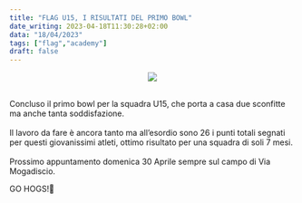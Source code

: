 ```yaml
---
title: "FLAG U15, I RISULTATI DEL PRIMO BOWL"
date_writing: 2023-04-18T11:30:28+02:00
data: "18/04/2023"
tags: ["flag","academy"]
draft: false
---
```


<center>
<img class="articolo" src="../img/2023/flag_u15_risultati_primo_bowl.jpg">
</center>
<br />

Concluso il primo bowl per la squadra U15, che porta a casa due sconfitte ma anche tanta soddisfazione.⁣  
⁣  
Il lavoro da fare è ancora tanto ma all’esordio sono 26 i punti totali segnati per questi giovanissimi atleti, ottimo risultato per una squadra di soli 7 mesi. ⁣  
⁣⁣⁣  
Prossimo appuntamento domenica 30 Aprile sempre sul campo di Via Mogadiscio.  
  
GO HOGS!🏈⁣⁣⁣   

